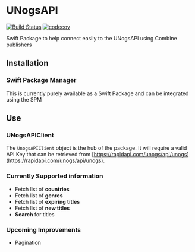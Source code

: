 
# UNogsAPI

  

[![Build Status](https://travis-ci.org/murphb52/UNogsAPIClient.svg?branch=master)](https://travis-ci.org/murphb52/UNogsAPIClient)  [![codecov](https://codecov.io/gh/murphb52/UNogsAPIClient/branch/master/graph/badge.svg)](https://codecov.io/gh/murphb52/UNogsAPIClient)

  

Swift Package to help connect easily to the UNogsAPI using Combine publishers

  

## Installation

  

### Swift Package Manager

  

This is currently purely available as a Swift Package and can be integrated using the SPM

## Use

### UNogsAPIClient

The `UnogsAPIClient` object is the hub of the package. It will require a valid API Key that can be retrieved from [https://rapidapi.com/unogs/api/unogs](https://rapidapi.com/unogs/api/unogs).

### Currently Supported information 
- Fetch list of **countries**
- Fetch list of **genres**
- Fetch list of **expiring titles**
- Fetch list of **new titles**
- **Search** for titles

### Upcoming Improvements
- Pagination
